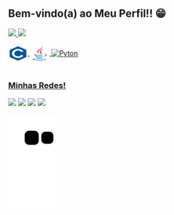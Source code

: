 ## Bem-vindo(a) ao Meu Perfil!! 😁

 <div>
  <a href="https://github.com/Felipe-Brandim">
  <img height="180em" src="https://github-readme-stats.vercel.app/api?username=Felipe-Brandim&show_icons=true&theme=tokyonight&include_all_commits=true&count_private=true"/>
  <img height="180em" src="https://github-readme-stats.vercel.app/api/top-langs/?username=Felipe-Brandim&layout=compact&langs_count=6&theme=tokyonight"/>
</div>
<div style="display: inline_block"><br>
  <img align="center" alt="C" height="30" width="40" src="https://raw.githubusercontent.com/devicons/devicon/master/icons/c/c-plain.svg">
  <img align="center" alt="Java" height="30" width="40" src="https://raw.githubusercontent.com/devicons/devicon/master/icons/java/java-original.svg">
    <img align="center" alt="Pyton" height="30" width="40"
    src= "https://www.clipartmax.com/middle/m2H7d3K9A0K9Z5N4_py"> 

  
</div>
 
 <br>
 
  ### Minhas Redes!
 
<div> 
 
  <a href="https://www.instagram.com/felipe_brandim/" target="_blank"><img src="https://img.shields.io/badge/-Instagram-%23E4405F?style=for-the-badge&logo=instagram&logoColor=white" target="_blank"></a>
 <a href="https://discord.gg/j75FsRvh" target="_blank"><img src="https://img.shields.io/badge/Discord-7289DA?style=for-the-badge&logo=discord&logoColor=white" target="_blank"></a> 
  <a href = "mailto:felipe.brandim@gmail.com"><img src="https://img.shields.io/badge/-Gmail-%23333?style=for-the-badge&logo=gmail&logoColor=white" target="_blank"></a>
  <a href="https://www.linkedin.com/in/felipe-brandim/" target="_blank"><img src="https://img.shields.io/badge/-LinkedIn-%230077B5?style=for-the-badge&logo=linkedin&logoColor=white" target="_blank"></a> 
 
  ![Snake animation](https://github.com/Felipe-Brandim/Felipe-Brandim/blob/output/github-contribution-grid-snake.svg)

</div>

